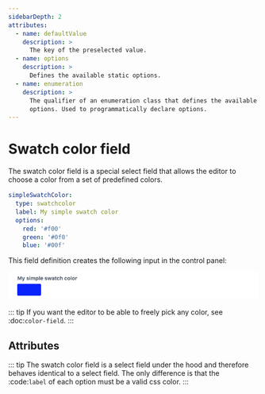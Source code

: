 ```yaml
---
sidebarDepth: 2
attributes:
  - name: defaultValue
    description: >
      The key of the preselected value.
  - name: options
    description: >
      Defines the available static options.
  - name: enumeration
    description: >
      The qualifier of an enumeration class that defines the available
      options. Used to programmatically declare options.
---
```


# Swatch color field

The swatch color field is a special select field that allows the editor
to choose a color from a set of predefined colors.

```yaml
simpleSwatchColor:
  type: swatchcolor
  label: My simple swatch color
  options:
    red: '#f00'
    green: '#0f0'
    blue: '#00f'
```

This field definition creates the following input in the control panel:

![A swatch color field in the control panel](./images/swatch-color-field-01.png)

::: tip
If you want the editor to be able to freely pick any color, see :doc:`color-field`.
:::

## Attributes

<tcf-field-attribs :attributes="$page.frontmatter.attributes" />

::: tip
The swatch color field is a select field under the hood and therefore behaves
identical to a select field. The only difference is that the :code:`label` of
each option must be a valid css color.
:::
